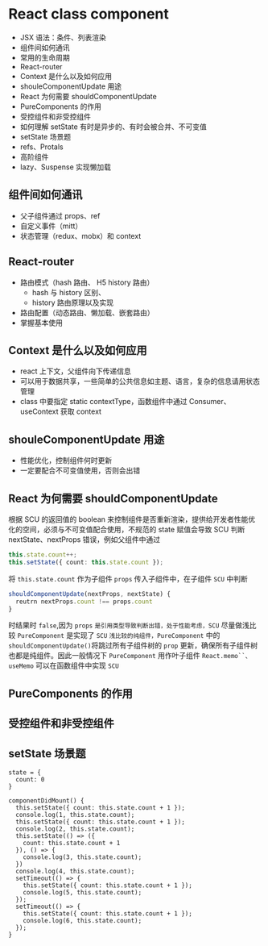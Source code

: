 # React class component

- JSX 语法：条件、列表渲染
- 组件间如何通讯
- 常用的生命周期
- React-router
- Context 是什么以及如何应用
- shouleComponentUpdate 用途
- React 为何需要 shouldComponentUpdate
- PureComponents 的作用
- 受控组件和非受控组件
- 如何理解 setState 有时是异步的、有时会被合并、不可变值
- setState 场景题
- refs、Protals
- 高阶组件
- lazy、Suspense 实现懒加载

## 组件间如何通讯

- 父子组件通过 props、ref
- 自定义事件（mitt）
- 状态管理（redux、mobx）和 context

## React-router

- 路由模式（hash 路由、 H5 history 路由）
  - hash 与 history 区别、
  - history 路由原理以及实现
- 路由配置（动态路由、懒加载、嵌套路由）
- 掌握基本使用

## Context 是什么以及如何应用

- react 上下文，父组件向下传递信息
- 可以用于数据共享，一些简单的公共信息如主题、语言，复杂的信息请用状态管理
- class 中要指定 static contextType，函数组件中通过 Consumer、useContext 获取 context

## shouleComponentUpdate 用途

- 性能优化，控制组件何时更新
- 一定要配合不可变值使用，否则会出错

## React 为何需要 shouldComponentUpdate

根据 SCU 的返回值的 boolean 来控制组件是否重新渲染，提供给开发者性能优化的空间，必须与不可变值配合使用，不规范的 state 赋值会导致 SCU 判断 nextState、nextProps 错误，例如父组件中通过

```ts
this.state.count++;
this.setState({ count: this.state.count });
```

将 `this.state.count` 作为子组件 `props` 传入子组件中，在子组件 `SCU` 中判断

```ts
shouldComponentUpdate(nextProps, nextState) {
  reutrn nextProps.count !== props.count
}

```

时结果时 `false`,因为 `props` `是引用类型导致判断出错，处于性能考虑，SCU` 尽量做浅比较
`PureComponent` 是实现了 `SCU` `浅比较的纯组件，PureComponent` 中的 `shouldComponentUpdate()`将跳过所有子组件树的 `prop` 更新，确保所有子组件树也都是纯组件。因此一般情况下 `PureComponent` 用作叶子组件
` React.memo``、useMemo ` 可以在函数组件中实现 `SCU`

## PureComponents 的作用

## 受控组件和非受控组件

## setState 场景题

```tsx
state = {
  count: 0
}

componentDidMount() {
  this.setState({ count: this.state.count + 1 });
  console.log(1, this.state.count);
  this.setState({ count: this.state.count + 1 });
  console.log(2, this.state.count);
  this.setState(() => ({
    count: this.state.count + 1
  }), () => {
    console.log(3, this.state.count);
  })
  console.log(4, this.state.count);
  setTimeout(() => {
    this.setState({ count: this.state.count + 1 });
    console.log(5, this.state.count);
  });
  setTimeout(() => {
    this.setState({ count: this.state.count + 1 });
    console.log(6, this.state.count);
  });
}
```
